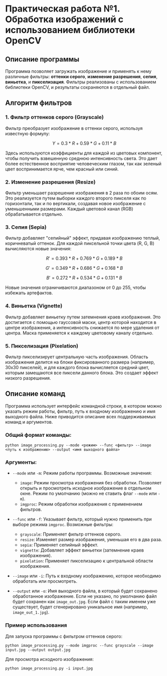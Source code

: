 # Практическая работа №1. Обработка изображений с использованием библиотеки OpenCV

## Описание программы

Программа позволяет загружать изображение и применять к нему различные фильтры: **оттенки серого**, **изменение разрешения**, **сепия**, **виньетка**, и **пикселизация**. Фильтры реализованы с использованием библиотеки OpenCV, и результаты сохраняются в отдельный файл.

## Алгоритм фильтров

### 1. **Фильтр оттенков серого (Grayscale)**

Фильтр преобразует изображение в оттенки серого, используя известную формулу:
```math
Y = 0.3 * R + 0.59 * G + 0.11 * B
```

Здесь используются коэффициенты для каждой из цветовых компонент, чтобы получить взвешенную среднюю интенсивность света. Это дает более естественное восприятие человеческим глазом, так как зеленый цвет воспринимается ярче, чем красный или синий.

### 2. **Изменение разрешения (Resize)**

Фильтр уменьшает разрешение изображения в 2 раза по обоим осям. Это реализуется путем выборки каждого второго пикселя как по горизонтали, так и по вертикали, создавая новое изображение с уменьшенными размерами. Каждый цветовой канал (RGB) обрабатывается отдельно.

### 3. **Сепия (Sepia)**

Фильтр добавляет "сепийный" эффект, придавая изображению теплый, коричневатый оттенок. Для каждой пиксельной точки цвета (R, G, B) вычисляются новые значения:
```math
R' = 0.393 * R + 0.769 * G + 0.189 * B
```
```math
G' = 0.349 * R + 0.686 * G + 0.168 * B
```
```math
B' = 0.272 * R + 0.534 * G + 0.131 * B
```
Новые значения ограничиваются диапазоном от 0 до 255, чтобы избежать артефактов.

### 4. **Виньетка (Vignette)**

Фильтр добавляет виньетку путем затемнения краев изображения. Это достигается с помощью гауссовой маски, центр которой находится в центре изображения, а интенсивность снижается по мере удаления от центра. Маска применяется к каждому цветовому каналу отдельно.

### 5. **Пикселизация (Pixelation)**

Фильтр пикселизирует центральную часть изображения. Область изображения делится на блоки фиксированного размера (например, 30x30 пикселей), и для каждого блока вычисляется средний цвет, которым замещаются все пиксели данного блока. Это создает эффект низкого разрешения.

## Описание команд

Программа использует интерфейс командной строки, в котором можно указать режим работы, фильтр, путь к входному изображению и имя выходного файла. Ниже приводится описание всех поддерживаемых команд и аргументов.

### Общий формат команды:

```
python image_processing.py --mode <режим> --func <фильтр> --image <путь к изображению> --output <имя выходного файла>
```

### Аргументы:

- `--mode` или `-m`: Режим работы программы. Возможные значения:
  - `image`: Режим просмотра изображения без обработки. Позволяет открыть и просмотреть исходное изображение в отдельном окне. Режим по умолчанию (можно не ставить флаг `--mode` или `-m`).
  - `imgproc`: Режим обработки изображения с применением фильтров.

- `--func` или `-f`: Указывает фильтр, который нужно применить при выборе режима `imgproc`. Возможные фильтры:
  - `grayscale`: Применяет фильтр оттенков серого.
  - `resize`: Изменяет размер изображения, уменьшая его в два раза.
  - `sepia`: Применяет сепийный эффект.
  - `vignette`: Добавляет эффект виньетки (затемнение краев изображения).
  - `pixelation`: Применяет пикселизацию к центральной области изображения.

- `--image` или `-i`: Путь к входному изображению, которое необходимо обработать или просмотреть.

- `--output` или `-o`: Имя выходного файла, в который будет сохранено обработанное изображение. Если не указано, по умолчанию файл будет сохранен как `image_out.jpg`. Если файл с таким именем уже существует, будет сгенерировано уникальное имя (например, `image_out_1.jpg`).

### Пример использования

Для запуска программы с фильтром оттенков серого:
```
python image_processing.py --mode imgproc --func grayscale --image input.jpg --output output.jpg
```

Для просмотра исходного изображения:
```
python image_processing.py -i input.jpg
```